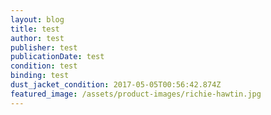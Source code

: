 ```yaml
---
layout: blog
title: test
author: test
publisher: test
publicationDate: test
condition: test
binding: test
dust_jacket_condition: 2017-05-05T00:56:42.874Z
featured_image: /assets/product-images/richie-hawtin.jpg
---
```





